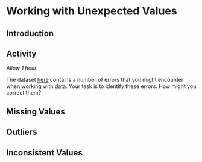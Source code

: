# Working with Unexpected Values


## Introduction


## Activity

_Allow 1 hour_

<!--TODO: create janky dataset that demonstrates typical errors -->

The dataset [here](../Activities/bad_data.csv) contains a number of errors that you might encounter when working with data. Your task is to identify these errors.  How might you correct them?


## Missing Values

## Outliers

## Inconsistent Values

<!-- TODO: write ~1000 words -->

<!-- TODO: add 5 activities -->
